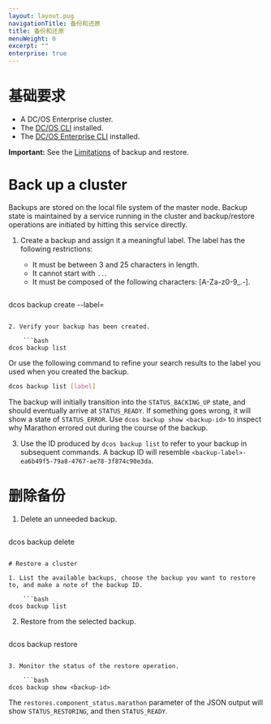 ```yaml
---
layout: layout.pug
navigationTitle: 备份和还原
title: 备份和还原
menuWeight: 0
excerpt: ""
enterprise: true
---
```

# 基础要求

- A DC/OS Enterprise cluster.
- The [DC/OS CLI](/1.10/cli/install/) installed.
- The [DC/OS Enterprise CLI](/1.10/cli/enterprise-cli/) installed.

**Important:** See the [Limitations](/1.10/administering-clusters/backup-and-restore/#limitations) of backup and restore.

# Back up a cluster

Backups are stored on the local file system of the master node. Backup state is maintained by a service running in the cluster and backup/restore operations are initiated by hitting this service directly.

1. Create a backup and assign it a meaningful label. The label has the following restrictions:
    
    - It must be between 3 and 25 characters in length.
    - It cannot start with `..`.
    - It must be composed of the following characters: [A-Za-z0-9_.-].
    ```bash
dcos backup create --label=<backup-label>
```

2. Verify your backup has been created.
    
    ```bash
dcos backup list
```

Or use the following command to refine your search results to the label you used when you created the backup.

```bash
dcos backup list [label]
```

The backup will initially transition into the `STATUS_BACKING_UP` state, and should eventually arrive at `STATUS_READY`. If something goes wrong, it will show a state of `STATUS_ERROR`. Use `dcos backup show <backup-id>` to inspect why Marathon errored out during the course of the backup.

3. Use the ID produced by `dcos backup list` to refer to your backup in subsequent commands. A backup ID will resemble `<backup-label>-ea6b49f5-79a8-4767-ae78-3f874c90e3da`.

# 删除备份

1. Delete an unneeded backup.
    
    ```bash
dcos backup delete <backup-id>
```

# Restore a cluster

1. List the available backups, choose the backup you want to restore to, and make a note of the backup ID.
    
    ```bash
dcos backup list
```

2. Restore from the selected backup.
    
    ```bash
dcos backup restore <backup-id>
```

3. Monitor the status of the restore operation.
    
    ```bash
dcos backup show <backup-id>
```

The `restores.component_status.marathon` parameter of the JSON output will show `STATUS_RESTORING`, and then `STATUS_READY`.